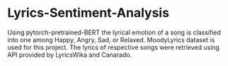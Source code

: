 # Lyrics-Sentiment-Analysis

Using pytorch-pretrained-BERT the lyrical emotion of a song is classified into one among Happy, Angry, Sad, or Relaxed.
MoodyLyrics dataset is used for this project.
The lyrics of respective songs were retrieved using API provided by LyricsWika and Canarado. 
